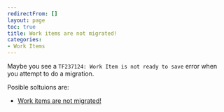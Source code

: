 ```yaml
---
redirectFrom: []
layout: page
toc: true
title: Work items are not migrated!
categories:
- Work Items
---
```


Maybe you see a `TF237124: Work Item is not ready to save` error when you attempt to do a migration.

Posible soltuions are:

- [Work items are not migrated!](work-items-are-not-migrated.md)